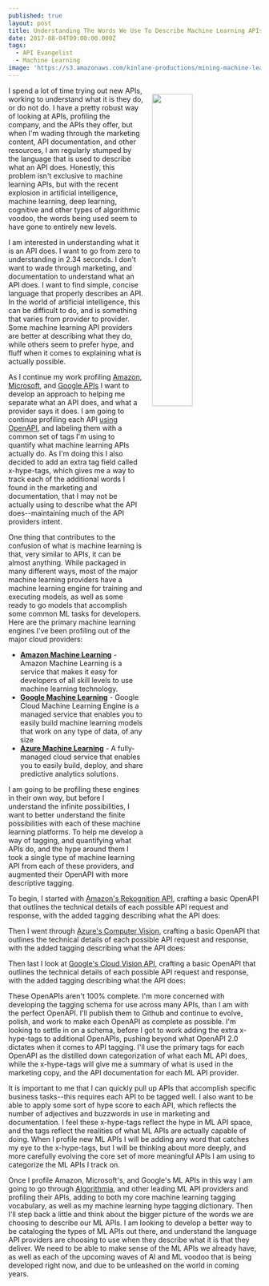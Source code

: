 ```yaml
---
published: true
layout: post
title: Understanding The Words We Use To Describe Machine Learning APIs
date: 2017-08-04T09:00:00.000Z
tags:
  - API Evangelist
  - Machine Learning
image: 'https://s3.amazonaws.com/kinlane-productions/mining-machine-learning.png'
---
```

<p><img src="https://s3.amazonaws.com/kinlane-productions/mining-machine-learning.png" align="right" width="40%" style="padding: 15px;" /></p>I spend a lot of time trying out new APIs, working to understand what it is they do, or do not do. I have a pretty robust way of looking at APIs, profiling the company, and the APIs they offer, but when I'm wading through the marketing content, API documentation, and other resources, I am regularly stumped by the language that is used to describe what an API does. Honestly, this problem isn't exclusive to machine learning APIs, but with the recent explosion in artificial intelligence, machine learning, deep learning, cognitive and other types of algorithmic voodoo, the words being used seem to have gone to entirely new levels.

I am interested in understanding what it is an API does. I want to go from zero to understanding in 2.34 seconds. I don't want to wade through marketing, and documentation to understand what an API does. I want to find simple, concise language that properly describes an API. In the world of artificial intelligence, this can be difficult to do, and is something that varies from provider to provider. Some machine learning API providers are better at describing what they do, while others seem to prefer hype, and fluff when it comes to explaining what is actually possible.

As I continue my work profiling [Amazon](http://amazon.web.services.stack.network/), [Microsoft](http://microsoft.stack.network/), and [Google APIs](http://google.stack.network/) I want to develop an approach to helping me separate what an API does, and what a provider says it does. I am going to continue profiling each API [using OpenAPI](https://www.openapis.org/), and labeling them with a common set of tags I'm using to quantify what machine learning APIs actually do. As I'm doing this I also decided to add an extra tag field called x-hype-tags, which gives me a way to track each of the additional words I found in the marketing and documentation, that I may not be actually using to describe what the API does--maintaining much of the API providers intent.

One thing that contributes to the confusion of what is machine learning is that, very similar to APIs, it can be almost anything. While packaged in many different ways, most of the major machine learning providers have a machine learning engine for training and executing models, as well as some ready to go models that accomplish some common ML tasks for developers. Here are the primary machine learning engines I've been profiling out of the major cloud providers:

- [**Amazon Machine Learning**](https://aws.amazon.com/machine-learning/) - Amazon Machine Learning is a service that makes it easy for developers of all skill levels to use machine learning technology.
- [**Google Machine Learning**](https://cloud.google.com/ml/) - Google Cloud Machine Learning Engine is a managed service that enables you to easily build machine learning models that work on any type of data, of any size
- [**Azure Machine Learning**](https://azure.microsoft.com/en-us/services/machine-learning/) - A fully-managed cloud service that enables you to easily build, deploy, and share predictive analytics solutions.

I am going to be profiling these engines in their own way, but before I understand the infinite possibilities, I want to better understand the finite possibilities with each of these machine learning platforms. To help me develop a way of tagging, and quantifying what APIs do, and the hype around them I took a single type of machine learning API from each of these providers, and augmented their OpenAPI with more descriptive tagging.

To begin, I started with [Amazon's Rekognition API](https://aws.amazon.com/rekognition/?hp=tile&so-exp=below), crafting a basic OpenAPI that outlines the technical details of each possible API request and response, with the added tagging describing what the API does:

<script src="https://gist.github.com/kinlane/a5b721d555e92aa81cf386a6f85c8e09.js"></script>

Then I went through [Azure's Computer Vision](https://azure.microsoft.com/en-us/services/cognitive-services/computer-vision/), crafting a basic OpenAPI that outlines the technical details of each possible API request and response, with the added tagging describing what the API does:

<script src="https://gist.github.com/kinlane/cc69c6f6a25cbe6ae021941e45fb2f31.js"></script>

Then last I look at [Google's Cloud Vision API](https://cloud.google.com/vision/), crafting a basic OpenAPI that outlines the technical details of each possible API request and response, with the added tagging describing what the API does:

<script src="https://gist.github.com/kinlane/a559ae524f321167d708e229c9792e23.js"></script>

These OpenAPIs aren't 100% complete. I'm more concerned with developing the tagging schema for use across many APIs, than I am with the perfect OpenAPI. I'll publish them to Github and continue to evolve, polish, and work to make each OpenAPI as complete as possible. I'm looking to settle in on a schema, before I got to work adding the extra x-hype-tags to additional OpenAPIs, pushing beyond what OpenAPI 2.0 dictates when it comes to API tagging. I'll use the primary tags for each OpenAPI as the distilled down categorization of what each ML API does, while the x-hype-tags will give me a summary of what is used in the marketing copy, and the API documentation for each ML API provider.

It is important to me that I can quickly pull up APIs that accomplish specific business tasks--this requires each API to be tagged well. I also want to be able to apply some sort of hype score to each API, which reflects the number of adjectives and buzzwords in use in marketing and documentation. I feel these x-hype-tags reflect the hype in ML API space, and the tags reflect the realities of what ML APIs are actually capable of doing. When I profile new ML APIs I will be adding any word that catches my eye to the x-hype-tags, but I will be thinking about more deeply, and more carefully evolving the core set of more meaningful APIs I am using to categorize the ML APIs I track on.

Once I profile Amazon, Microsoft's, and Google's ML APIs in this way I am going to go through [Algorithmia](http://algorithmia.com), and other leading ML API providers and profiling their APIs, adding to both my core machine learning tagging vocabulary, as well as my machine learning hype tagging dictionary. Then I'll step back a little and think about the bigger picture of the words we are choosing to describe our ML APIs. I am looking to develop a better way to be cataloging the types of ML APIs out there, and understand the language API providers are choosing to use when they describe what it is that they deliver. We need to be able to make sense of the ML APIs we already have, as well as each of the upcoming waves of AI and ML voodoo that is being developed right now, and due to be unleashed on the world in coming years.
